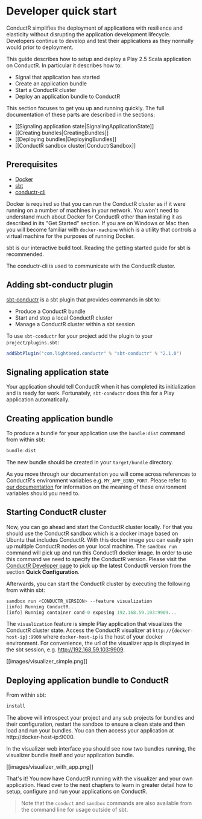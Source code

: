# Developer quick start

ConductR simplifies the deployment of applications with resilience and elasticity without disrupting the application development lifecycle. Developers continue to develop and test their applications as they normally would prior to deployment.

This guide describes how to setup and deploy a Play 2.5 Scala application on ConductR. In particular it describes how to:

* Signal that application has started
* Create an application bundle
* Start a ConductR cluster
* Deploy an application bundle to ConductR

This section focuses to get you up and running quickly. The full documentation of these parts are described in the sections:

* [[Signaling application state|SignalingApplicationState]]
* [[Creating bundles|CreatingBundles]]
* [[Deploying bundles|DeployingBundles]]
* [[ConductR sandbox cluster|ConductrSandbox]]

## Prerequisites

* [Docker](https://www.docker.com/)
* [sbt](http://www.scala-sbt.org/download.html)
* [conductr-cli](CLI)

Docker is required so that you can run the ConductR cluster as if it were running on a number of machines in your network. You won't need to understand much about Docker for ConductR other than installing it as described in its "Get Started" section. If you are on Windows or Mac then you will become familiar with `docker-machine` which is a utility that controls a virtual machine for the purposes of running Docker.

sbt is our interactive build tool. Reading the getting started guide for sbt is recommended.

The conductr-cli is used to communicate with the ConductR cluster.

## Adding sbt-conductr plugin

[sbt-conductr](https://github.com/typesafehub/sbt-conductr) is a sbt plugin that provides commands in sbt to: 

* Produce a ConductR bundle
* Start and stop a local ConductR cluster
* Manage a ConductR cluster within a sbt session

To use `sbt-conductr` for your project add the plugin to your `project/plugins.sbt`:

```scala
addSbtPlugin("com.lightbend.conductr" % "sbt-conductr" % "2.1.0")
```

## Signaling application state

Your application should tell ConductR when it has completed its initialization and is ready for work. Fortunately, `sbt-conductr` does this for a Play application automatically.

## Creating application bundle

To produce a bundle for your application use the `bundle:dist` command from within sbt:
 
```scala
bundle:dist
``` 

The new bundle should be created in your `target/bundle` directory.

As you move through our documentation you will come across references to ConductR's environment variables e.g. `MY_APP_BIND_PORT`. Please refer to [our documentation](BundleEnvironmentVariables) for information on the meaning of these environment variables should you need to.

## Starting ConductR cluster

Now, you can go ahead and start the ConductR cluster locally. For that you should use the ConductR sandbox which is a docker image based on Ubuntu that includes ConductR. With this docker image you can easily spin up multiple ConductR nodes on your local machine. The `sandbox run` command will pick up and run this ConductR docker image. In order to use this command we need to specify the ConductR version. Please visit the [ConductR Developer page](https://www.lightbend.com/product/conductr/developer) to pick up the latest ConductR version from the section **Quick Configuration**.

Afterwards, you can start the ConductR cluster by executing the following from within sbt:

```scala
sandbox run <CONDUCTR_VERSION> --feature visualization
[info] Running ConductR...
[info] Running container cond-0 exposing 192.168.59.103:9909...
```

The `visualization` feature is simple Play application that visualizes the ConductR cluster state. Access the ConductR visualizer at `http://{docker-host-ip}:9909` where `docker-host-ip` is the host of your docker environment. For convenience, the url of the visualizer app is displayed in the sbt session, e.g. http://192.168.59.103:9909.

[[images/visualizer_simple.png]]

## Deploying application bundle to ConductR

From within sbt:

```scala
install
```

The above will introspect your project and any sub projects for bundles and their configuration, restart the sandbox to ensure a clean state and then load and run your bundles. You can then access your application at http://docker-host-ip:9000.

In the visualizer web interface you should see now two bundles running, the visualizer bundle itself and your application bundle.

[[images/visualizer_with_app.png]]

That's it! You now have ConductR running with the visualizer and your own application. Head over to the next chapters to learn in greater detail how to setup, configure and run your applications on ConductR.

> Note that the `conduct` and `sandbox` commands are also available from the command line for usage outside of sbt.
